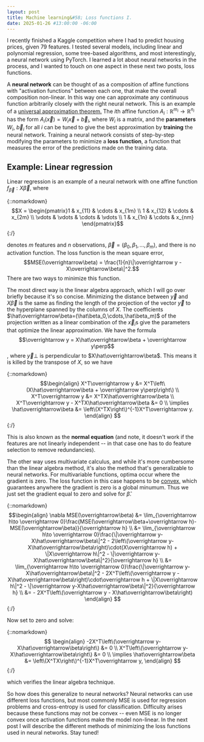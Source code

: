 ```yaml
---
layout: post
title: Machine learning&#58; Loss functions I.
date: 2025-01-26 #13:00:00 -06:00
---
```

I recently finished a Kaggle competition where I had to predict housing prices, given 79 features.  I tested several models, including linear and polynomial regression, some tree-based algorithms, and most interestingly, a neural network using PyTorch.  I learned a lot about neural networks in the process, and I wanted to touch on one aspect in these next two posts, loss functions.

A **neural network** can be thought of as a composition of affine functions with "activation functions" between each one, that make the overall composition non-linear.  In this way one can approximate any continuous function arbitrarily closely with the right neural network.  This is an example of a [universal approximation theorem.](https://en.wikipedia.org/wiki/Universal_approximation_theorem)  The $i$th affine function $A_i:\mathbb R^{m_i}\to \mathbb R^{n_i}$ has the form $A_i(\overrightarrow x) = W_i\vec x +\overrightarrow b_i$, where $W_i$ is a matrix, and the **parameters** $W_i$, $\overrightarrow b_i$ for all $i$ can be tuned to give the best approximation by **training** the neural network.  Training a neural network consists of step-by-step modifying the parameters to minimize a **loss function**, a function that measures the error of the predictions made on the training data.  

## Example: Linear regression

Linear regression is an example of a neural network with one affine function $f_{\overrightarrow\beta}:X\overrightarrow\beta$, where 

{::nomarkdown}
$$X = \begin{pmatrix}1 & x_{11} & \cdots & x_{1m} \\
1 & x_{12} & \cdots & x_{2m} \\
\vdots & \vdots & \cdots & \vdots \\
1 & x_{1n} & \cdots & x_{nm}
\end{pmatrix}$$
{:/}

denotes $m$ features and $n$ observations, $\overrightarrow\beta = (\beta_0,\beta_1,\dots,\beta_m)$, and there is no activation function.  The loss function is the mean square error, 
$$MSE(\overrightarrow\beta) = \frac{1}{n}\|\overrightarrow y - X\overrightarrow\beta\|^2.$$
There are two ways to minimize this function.  

The most direct way is the linear algebra approach, which I will go over briefly because it's so concise.  Minimizing the distance between $\overrightarrow y$ and $X\overrightarrow\beta$ is the same as finding the length of the projection of the vector $\overrightarrow y$ to the hyperplane spanned by the columns of $X$.  The coefficients $\hat\overrightarrow\beta=(\hat\beta_0,\cdots,\hat\beta_m)$ of the projection written as a linear combination of the $\overrightarrow x_i$s give the parameters that optimize the linear approximation.  We have the formula
$$\overrightarrow y = X\hat\overrightarrow\beta + \overrightarrow y\perp$$,
where $\overrightarrow y\perp$ is perpendicular to $X\hat\overrightarrow\beta$.  This means it is killed by the transpose of $X$, so we have

{::nomarkdown}
$$\begin{align}
X^T\overrightarrow y &= X^T\left\(X\hat\overrightarrow\beta + \overrightarrow y\perp\right\) \\
X^T\overrightarrow y &= X^TX\hat\overrightarrow\beta \\
X^T\overrightarrow y - X^TX\hat\overrightarrow\beta &= 0 \\
\implies \hat\overrightarrow\beta &= \left\(X^TX\right\)^{-1}X^T\overrightarrow y.
\end{align}
$$ 
{:/}

This is also known as the **normal equation** (and note, it doesn't work if the features are not linearly independent -- in that case one has to do feature selection to remove redundancies).

The other way uses multivariate calculus, and while it's more cumbersome than the linear algebra method, it's also the method that's generalizable to neural networks.  For multivariable functions, optima occur where the gradient is zero.  The loss function in this case happens to be [convex,](https://en.wikipedia.org/wiki/Convex_function) which guarantees anywhere the gradient is zero is a global minumum.  Thus we just set the gradient equal to zero and solve for $\hat\beta$.

{::nomarkdown}
$$\begin{align}
\nabla MSE(\overrightarrow\beta) &= \lim_{\overrightarrow h\to \overrightarrow 0}\frac{MSE(\overrightarrow\beta+\overrightarrow h)-MSE(\overrightarrow\beta)}{\overrightarrow h} \\
 &= \lim_{\overrightarrow h\to \overrightarrow 0}\frac{\|\overrightarrow y-X\hat\overrightarrow\beta\|^2 - 2\left\(\overrightarrow y-X\hat\overrightarrow\beta\right)\cdot(X\overrightarrow h) + \|X\overrightarrow h\|^2 - \|\overrightarrow y-X\hat\overrightarrow\beta\|^2}{\overrightarrow h} \\
 &= \lim_{\overrightarrow h\to \overrightarrow 0}\frac{\|\overrightarrow y-X\hat\overrightarrow\beta\|^2 - 2X^T\left\(\overrightarrow y - X\hat\overrightarrow\beta\right)\cdot\overrightarrow h + \|X\overrightarrow h\|^2 - \|\overrightarrow y-X\hat\overrightarrow\beta\|^2}{\overrightarrow h} \\
 &= - 2X^T\left\(\overrightarrow y - X\hat\overrightarrow\beta\right)
\end{align}
$$
{:/}

Now set to zero and solve:

{::nomarkdown}
$$
\begin{align}
-2X^T\left\(\overrightarrow y-X\hat\overrightarrow\beta\right\) &= 0 \\
X^T\left\(\overrightarrow y-X\hat\overrightarrow\beta\right\) &= 0 \\
\implies \hat\overrightarrow\beta &= \left\(X^TX\right\)^{-1}X^T\overrightarrow y,
\end{align}
$$
{:/}

which verifies the linear algebra technique.

So how does this generalize to neural networks?  Neural networks can use different loss functions, but most commonly MSE is used for regression problems and cross-entropy is used for classification.  Difficulty arises because these functions may not be convex -- even MSE is no longer convex once activation functions make the model non-linear.  In the next post I will describe the different methods of minimizing the loss functions used in neural networks.  Stay tuned!